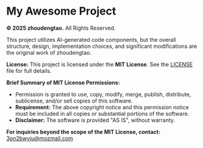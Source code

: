 ﻿# My Awesome Project

**© 2025 zhoudengtao.** All Rights Reserved.

This project utilizes AI-generated code components, but the overall structure, design, implementation choices, and significant modifications are the original work of zhoudengtao.

**License:** This project is licensed under the **MIT License**. See the [LICENSE](LICENSE) file for full details.

**Brief Summary of MIT License Permissions:**
*   Permission is granted to use, copy, modify, merge, publish, distribute, sublicense, and/or sell copies of this software.
*   **Requirement:** The above copyright notice and this permission notice must be included in all copies or substantial portions of the software.
*   **Disclaimer:** The software is provided "AS IS", without warranty.

**For inquiries beyond the scope of the MIT License, contact:** 3pn2bwyiu@mozmail.com